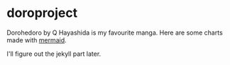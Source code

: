 # doroproject
Dorohedoro by Q Hayashida is my favourite manga. Here are some charts made with [mermaid](https://github.com/knsv/mermaid).

I'll figure out the jekyll part later.
